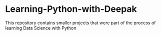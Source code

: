 # Learning-Python-with-Deepak
This repository contains smaller projects that were part of the process of learning Data Science with Python
